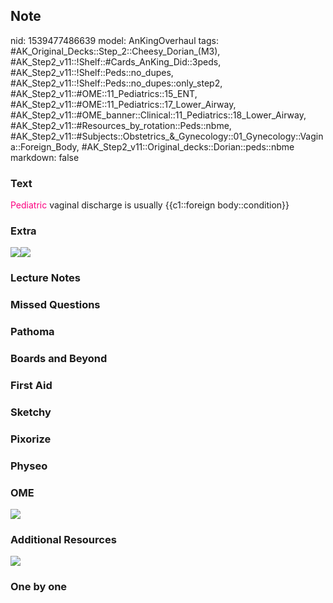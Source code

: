## Note
nid: 1539477486639
model: AnKingOverhaul
tags: #AK_Original_Decks::Step_2::Cheesy_Dorian_(M3), #AK_Step2_v11::!Shelf::#Cards_AnKing_Did::3peds, #AK_Step2_v11::!Shelf::Peds::no_dupes, #AK_Step2_v11::!Shelf::Peds::no_dupes::only_step2, #AK_Step2_v11::#OME::11_Pediatrics::15_ENT, #AK_Step2_v11::#OME::11_Pediatrics::17_Lower_Airway, #AK_Step2_v11::#OME_banner::Clinical::11_Pediatrics::18_Lower_Airway, #AK_Step2_v11::#Resources_by_rotation::Peds::nbme, #AK_Step2_v11::#Subjects::Obstetrics_&_Gynecology::01_Gynecology::Vagina::Foreign_Body, #AK_Step2_v11::Original_decks::Dorian::peds::nbme
markdown: false

### Text
<font color="#FC0280">Pediatric</font> vaginal discharge is usually
{{c1::foreign body::condition}}

### Extra
<img src="paste-365012090617859.jpg"><img src=
"paste-3783453870915587.jpg">

### Lecture Notes


### Missed Questions


### Pathoma


### Boards and Beyond


### First Aid


### Sketchy


### Pixorize


### Physeo


### OME
<div class="ome-widget">
  <a href=
  "https://onlinemeded.org/spa/pediatrics/lower-airway/acquire?ref=anki">
  <img src="_OME_AnkiFlashcards_Lesson_2.png"></a>
</div>

### Additional Resources
<img src="paste-6996720768516097.jpg">

### One by one

